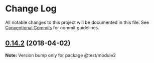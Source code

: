 # Change Log

All notable changes to this project will be documented in this file.
See [Conventional Commits](https://conventionalcommits.org) for commit guidelines.

<a name="0.14.2"></a>
## [0.14.2](https://github.com/iarroyo/custom-monorepo/compare/@test/module2@0.14.2-0...@test/module2@0.14.2) (2018-04-02)





**Note:** Version bump only for package @test/module2
